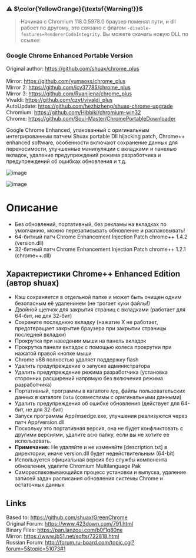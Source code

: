 ### ⚠ $\color{YellowOrange}{\textsf{Warning!}}$
> Начиная с Chromium 118.0.5978.0 браузер поменял пути, и dll рабоет по другому, это связано с флагом `-disable-features=RendererCodeIntegrity`.
> Вы можете скачать новую DLL по ссылке: 

### Google Chrome Enhanced Portable Version
Original author: https://github.com/shuax/chrome_plus
<br>
<br>
Mirror: https://github.com/yumaoss/chrome_plus
<br>
Mirror 2: https://github.com/icy37785/chrome_plus
<br>
Mirror 3: https://github.com/Ryanjiena/chrome_plus
<br>
Vivaldi: https://github.com/czyt/vivaldi_plus
<br>
AutoUpdate: https://github.com/hezhizheng/shuax-chrome-upgrade
<br>
Chromium: https://github.com/Hibbiki/chromium-win32
<br>
Chrome: https://github.com/Soul-Master/ChromePortableDownloader

Google Chrome Enhanced, упакованный с оригинальным интегрированным патчем Shuax portable Dll hijacking patch, Chrome++ enhanced software, особенности включают сохранение данных для переносимости, улучшенные манипуляции с вкладками и панелью вкладок, удаление предупреждений режима разработчика и предупреждений об ошибках обновления и т.д.

![image](https://user-images.githubusercontent.com/87380272/155224209-94e3ef95-e743-47a7-bb81-0278333d352a.png)

![image](https://vkceyugu.cdn.bspapp.com/VKCEYUGU-711098d2-ab98-4280-a2a7-3ddbaf01a2e6/55dada11-b130-4d78-b7f4-5fe92f864e64.gif)

# Описание
- Без обновлений, портативный, без рекламы на вкладках по умолчанию, можно перезаписывать обновление и распаковывать!
- 64-битный патч Chrome Enhancement Injection Patch chrome++ 1.4.2 (version.dll)
- 32-битный патч Chrome Enhancement Injection Patch chrome++ 1.2.1 (chrome++.dll)

## Характеристики Chrome++ Enhanced Edition (автор shuax)
- Кэш сохраняется в отдельной папке и может быть очищен одним безопасным её удаленинем (не трогает куки файлы!)
- Двойной щелчок для закрытия страниц с вкладками (работает для 64-бит, не для 32-бит)
- Сохраните последнюю вкладку (нажатие X не работает, предотвращает закрытие браузера при закрытии страницы последней вкладки)
- Прокрутка при наведении мыши на панель вкладок
- Прокрутка панели вкладок с помощью колеса прокрутки при нажатой правой кнопке мыши
- Chrome v88 полностью удаляет поддержку flash
- Удалить предупреждение о запуске администратора
- Удалить предупреждение режима разработчика (установка сторонних расширений напрямую без включения режима разработчика)
- Портативный, программы в каталоге `App`, файлы пользовательских данных в каталоге `Data` (совместимы с оригинальными данными)
- Удалить предупреждения об ошибке обновления (действует для 64-бит, не для 32-бит)
- Запуск программы App/msedge.exe, улучшения реализуются через патч App/version.dll
- Поскольку это портативная версия, она не будет конфликтовать с другими версиями, удалите всю папку, если вы не хотите ее использовать.
- **Примечание:** Не удаляйте и не изменяйте [description.txt] в директории, иначе version.dll будет недействительным (64-bit)
- Используется официальная версия без службы компонента обновления, удалите Chromium Multilanguage Pak
- Самораспаковывающийся процесс установки и выпуска, удаление записей задач расписания обновления системы Chrome и остаточных данных

## Links
Based to: https://github.com/shuax/GreenChrome
<br>
Original Forum: https://www.423down.com/791.html
<br>
Binary Files: https://pan.lanzoui.com/b0f1g80ne
<br>
Mirror: https://www.jb51.net/softs/722818.html
<br>
Russian Forum: http://forum.ru-board.com/topic.cgi?forum=5&topic=51073#1
